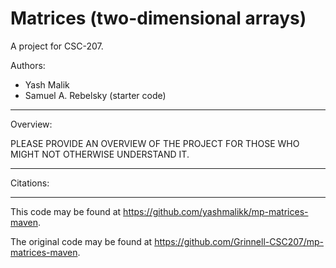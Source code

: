 # Matrices (two-dimensional arrays)

A project for CSC-207.

Authors:

* Yash Malik
* Samuel A. Rebelsky (starter code)

---

Overview:

PLEASE PROVIDE AN OVERVIEW OF THE PROJECT FOR THOSE WHO MIGHT NOT
OTHERWISE UNDERSTAND IT.

---

Citations:

---

This code may be found at <https://github.com/yashmalikk/mp-matrices-maven>. 

The original code may be found at <https://github.com/Grinnell-CSC207/mp-matrices-maven>.
